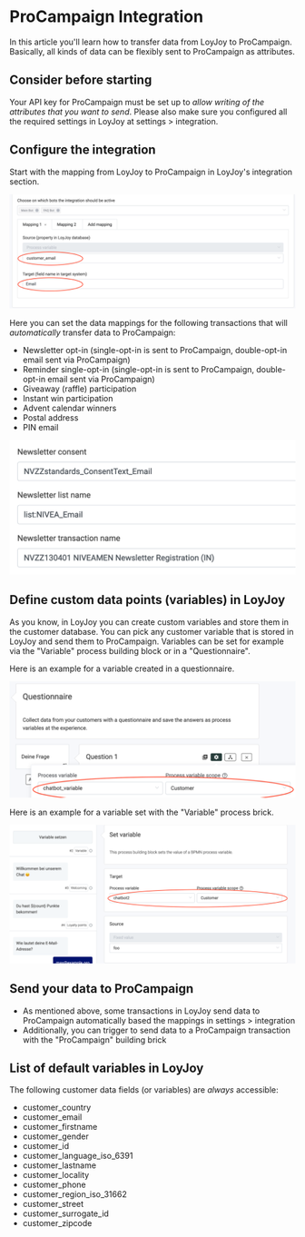 # ProCampaign Integration

In this article you'll learn how to transfer data from LoyJoy to ProCampaign. Basically, all kinds of data can be flexibly sent to ProCampaign as attributes.

## Consider before starting

Your API key for ProCampaign must be set up to *allow writing of the attributes that you want to send*. Please also make sure you configured all the required settings in LoyJoy at settings > integration.

## Configure the integration

Start with the mapping from LoyJoy to ProCampaign in LoyJoy's integration section. 

![integration](procampaign_integration/image1.png)

Here you can set the data mappings for the following transactions that will *automatically* transfer data to ProCampaign:

  - Newsletter opt-in (single-opt-in is sent to ProCampaign, double-opt-in email sent via ProCampaign)
  - Reminder single-opt-in (single-opt-in is sent to ProCampaign, double-opt-in email sent via ProCampaign)
  - Giveaway (raffle) participation
  - Instant win participation
  - Advent calendar winners
  - Postal address
  - PIN email
  
![integrationfield](procampaign_integration/image4.png)

## Define custom data points (variables) in LoyJoy

As you know, in LoyJoy you can create custom variables and store them in the customer database. You can pick any customer variable that is stored in LoyJoy and send them to ProCampaign. Variables can be set for example via the "Variable" process building block or in a "Questionnaire".

Here is an example for a variable created in a questionnaire.

![variable](procampaign_integration/image2.png)

Here is an example for a variable set with the "Variable" process brick.

![questionnaire](procampaign_integration/image3.png)

## Send your data to ProCampaign

- As mentioned above, some transactions in LoyJoy send data to ProCampaign automatically based the mappings in settings > integration
- Additionally, you can trigger to send data to a ProCampaign transaction with the "ProCampaign" building brick

  
## List of default variables in LoyJoy

The following customer data fields (or variables) are *always* accessible:

- customer_country
- customer_email
- customer_firstname
- customer_gender
- customer_id
- customer_language_iso_6391
- customer_lastname
- customer_locality
- customer_phone
- customer_region_iso_31662
- customer_street
- customer_surrogate_id
- customer_zipcode

